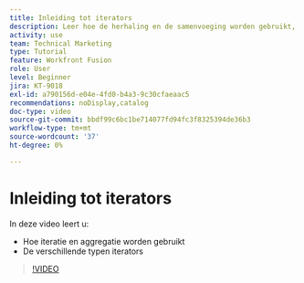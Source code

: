 ```yaml
---
title: Inleiding tot iterators
description: Leer hoe de herhaling en de samenvoeging worden gebruikt, en over verschillende types van iterators in  [!DNL Adobe Workfront Fusion].
activity: use
team: Technical Marketing
type: Tutorial
feature: Workfront Fusion
role: User
level: Beginner
jira: KT-9018
exl-id: a790156d-e04e-4fd0-b4a3-9c30cfaeaac5
recommendations: noDisplay,catalog
doc-type: video
source-git-commit: bbdf99c6bc1be714077fd94fc3f8325394de36b3
workflow-type: tm+mt
source-wordcount: '37'
ht-degree: 0%

---
```


# Inleiding tot iterators

In deze video leert u:

* Hoe iteratie en aggregatie worden gebruikt
* De verschillende typen iterators

>[!VIDEO](https://video.tv.adobe.com/v/335277/?quality=12&learn=on&enablevpops=1)
